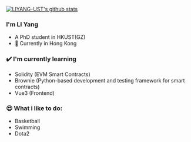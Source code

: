 [![LIYANG-UST's github stats](https://github-readme-stats.vercel.app/api?username=LIYANG-UST)](https://github.com/anuraghazra/github-readme-stats)
<br>



### I'm LI Yang

- A PhD student in HKUST(GZ)
- 🌱 Currently in Hong Kong


### ✔️ I'm currently learning
- Solidity (EVM Smart Contracts)
- Brownie (Python-based development and testing framework for smart contracts) 
- Vue3 (Frontend)

### 😍 What i like to do:
- Basketball
- Swimming
- Dota2



